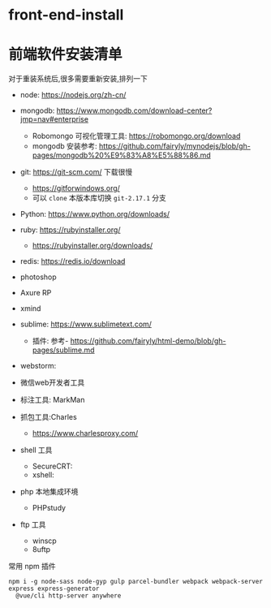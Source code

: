 # front-end-install

# 前端软件安装清单

对于重装系统后,很多需要重新安装,排列一下

- node: https://nodejs.org/zh-cn/
- mongodb: https://www.mongodb.com/download-center?jmp=nav#enterprise
  - Robomongo 可视化管理工具:  https://robomongo.org/download
  - mongodb 安装参考: https://github.com/fairyly/mynodejs/blob/gh-pages/mongodb%20%E9%83%A8%E5%88%86.md

- git: https://git-scm.com/  下载很慢
  - https://gitforwindows.org/
  - 可以 `clone` 本版本库切换 `git-2.17.1` 分支

- Python: https://www.python.org/downloads/

- ruby: https://rubyinstaller.org/
  - https://rubyinstaller.org/downloads/

- redis: https://redis.io/download

- photoshop

- Axure RP
- xmind

- sublime: https://www.sublimetext.com/
  - 插件: 参考- https://github.com/fairyly/html-demo/blob/gh-pages/sublime.md

- webstorm: 

- 微信web开发者工具

- 标注工具: MarkMan

- 抓包工具:Charles
  - https://www.charlesproxy.com/

- shell 工具
  - SecureCRT: 
  - xshell: 
  
  
- php 本地集成环境
  - PHPstudy

- ftp 工具
  - winscp
  - 8uftp

常用 npm 插件
```
npm i -g node-sass node-gyp gulp parcel-bundler webpack webpack-server express express-generator
  @vue/cli http-server anywhere
```

